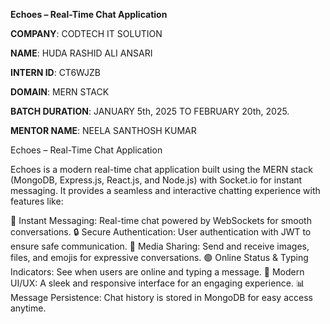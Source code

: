 **Echoes – Real-Time Chat Application**

**COMPANY**: CODTECH IT SOLUTION

**NAME**: HUDA RASHID ALI ANSARI

**INTERN ID**: CT6WJZB

**DOMAIN**: MERN STACK

**BATCH DURATION**: JANUARY 5th, 2025 TO FEBRUARY 20th, 2025.

**MENTOR NAME**: NEELA SANTHOSH KUMAR

Echoes – Real-Time Chat Application

Echoes is a modern real-time chat application built using the MERN stack (MongoDB, Express.js, React.js, and Node.js) with Socket.io for instant messaging. It provides a seamless and interactive chatting experience with features like:

🚀 Instant Messaging: Real-time chat powered by WebSockets for smooth conversations.
🔒 Secure Authentication: User authentication with JWT to ensure safe communication.
📂 Media Sharing: Send and receive images, files, and emojis for expressive conversations.
🟢 Online Status & Typing Indicators: See when users are online and typing a message.
🎨 Modern UI/UX: A sleek and responsive interface for an engaging experience.
📊 Message Persistence: Chat history is stored in MongoDB for easy access anytime.
